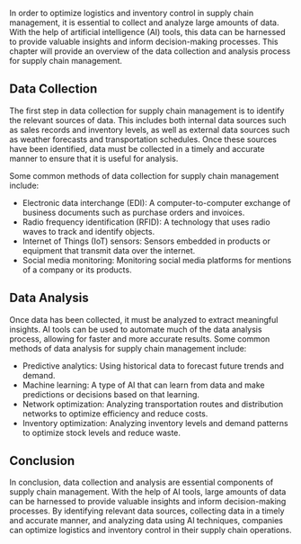 
In order to optimize logistics and inventory control in supply chain management, it is essential to collect and analyze large amounts of data. With the help of artificial intelligence (AI) tools, this data can be harnessed to provide valuable insights and inform decision-making processes. This chapter will provide an overview of the data collection and analysis process for supply chain management.

Data Collection
---------------

The first step in data collection for supply chain management is to identify the relevant sources of data. This includes both internal data sources such as sales records and inventory levels, as well as external data sources such as weather forecasts and transportation schedules. Once these sources have been identified, data must be collected in a timely and accurate manner to ensure that it is useful for analysis.

Some common methods of data collection for supply chain management include:

* Electronic data interchange (EDI): A computer-to-computer exchange of business documents such as purchase orders and invoices.
* Radio frequency identification (RFID): A technology that uses radio waves to track and identify objects.
* Internet of Things (IoT) sensors: Sensors embedded in products or equipment that transmit data over the internet.
* Social media monitoring: Monitoring social media platforms for mentions of a company or its products.

Data Analysis
-------------

Once data has been collected, it must be analyzed to extract meaningful insights. AI tools can be used to automate much of the data analysis process, allowing for faster and more accurate results. Some common methods of data analysis for supply chain management include:

* Predictive analytics: Using historical data to forecast future trends and demand.
* Machine learning: A type of AI that can learn from data and make predictions or decisions based on that learning.
* Network optimization: Analyzing transportation routes and distribution networks to optimize efficiency and reduce costs.
* Inventory optimization: Analyzing inventory levels and demand patterns to optimize stock levels and reduce waste.

Conclusion
----------

In conclusion, data collection and analysis are essential components of supply chain management. With the help of AI tools, large amounts of data can be harnessed to provide valuable insights and inform decision-making processes. By identifying relevant data sources, collecting data in a timely and accurate manner, and analyzing data using AI techniques, companies can optimize logistics and inventory control in their supply chain operations.
